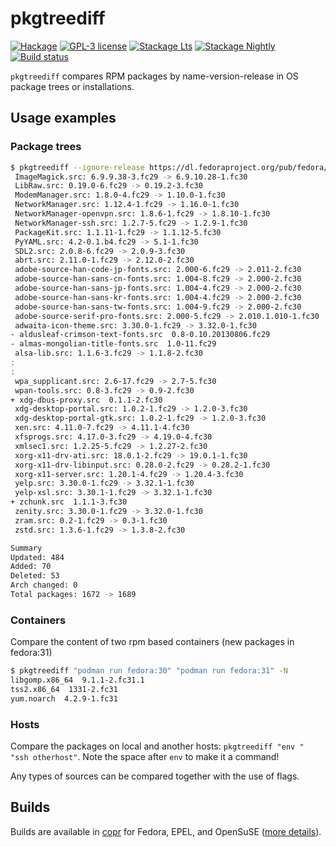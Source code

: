 # pkgtreediff

[![Hackage](https://img.shields.io/hackage/v/pkgtreediff.svg)](https://hackage.haskell.org/package/pkgtreediff)
[![GPL-3 license](https://img.shields.io/badge/license-GPL--3-blue.svg)](LICENSE)
[![Stackage Lts](http://stackage.org/package/pkgtreediff/badge/lts)](http://stackage.org/lts/package/pkgtreediff)
[![Stackage Nightly](http://stackage.org/package/pkgtreediff/badge/nightly)](http://stackage.org/nightly/package/pkgtreediff)
[![Build status](https://secure.travis-ci.org/juhp/pkgtreediff.svg)](https://travis-ci.org/juhp/pkgtreediff)

`pkgtreediff` compares RPM packages by name-version-release in OS package trees
or installations.

## Usage examples

### Package trees

```bash session
$ pkgtreediff --ignore-release https://dl.fedoraproject.org/pub/fedora/linux/releases/{29,30}/Workstation/source/tree/Packages/
 ImageMagick.src: 6.9.9.38-3.fc29 -> 6.9.10.28-1.fc30
 LibRaw.src: 0.19.0-6.fc29 -> 0.19.2-3.fc30
 ModemManager.src: 1.8.0-4.fc29 -> 1.10.0-1.fc30
 NetworkManager.src: 1.12.4-1.fc29 -> 1.16.0-1.fc30
 NetworkManager-openvpn.src: 1.8.6-1.fc29 -> 1.8.10-1.fc30
 NetworkManager-ssh.src: 1.2.7-5.fc29 -> 1.2.9-1.fc30
 PackageKit.src: 1.1.11-1.fc29 -> 1.1.12-5.fc30
 PyYAML.src: 4.2-0.1.b4.fc29 -> 5.1-1.fc30
 SDL2.src: 2.0.8-6.fc29 -> 2.0.9-3.fc30
 abrt.src: 2.11.0-1.fc29 -> 2.12.0-2.fc30
 adobe-source-han-code-jp-fonts.src: 2.000-6.fc29 -> 2.011-2.fc30
 adobe-source-han-sans-cn-fonts.src: 1.004-8.fc29 -> 2.000-2.fc30
 adobe-source-han-sans-jp-fonts.src: 1.004-4.fc29 -> 2.000-2.fc30
 adobe-source-han-sans-kr-fonts.src: 1.004-4.fc29 -> 2.000-2.fc30
 adobe-source-han-sans-tw-fonts.src: 1.004-9.fc29 -> 2.000-2.fc30
 adobe-source-serif-pro-fonts.src: 2.000-5.fc29 -> 2.010.1.010-1.fc30
 adwaita-icon-theme.src: 3.30.0-1.fc29 -> 3.32.0-1.fc30
- aldusleaf-crimson-text-fonts.src  0.8-0.10.20130806.fc29
- almas-mongolian-title-fonts.src  1.0-11.fc29
 alsa-lib.src: 1.1.6-3.fc29 -> 1.1.8-2.fc30
:
:
 wpa_supplicant.src: 2.6-17.fc29 -> 2.7-5.fc30
 wpan-tools.src: 0.8-3.fc29 -> 0.9-2.fc30
+ xdg-dbus-proxy.src  0.1.1-2.fc30
 xdg-desktop-portal.src: 1.0.2-1.fc29 -> 1.2.0-3.fc30
 xdg-desktop-portal-gtk.src: 1.0.2-1.fc29 -> 1.2.0-3.fc30
 xen.src: 4.11.0-7.fc29 -> 4.11.1-4.fc30
 xfsprogs.src: 4.17.0-3.fc29 -> 4.19.0-4.fc30
 xmlsec1.src: 1.2.25-5.fc29 -> 1.2.27-2.fc30
 xorg-x11-drv-ati.src: 18.0.1-2.fc29 -> 19.0.1-1.fc30
 xorg-x11-drv-libinput.src: 0.28.0-2.fc29 -> 0.28.2-1.fc30
 xorg-x11-server.src: 1.20.1-4.fc29 -> 1.20.4-3.fc30
 yelp.src: 3.30.0-1.fc29 -> 3.32.1-1.fc30
 yelp-xsl.src: 3.30.1-1.fc29 -> 3.32.1-1.fc30
+ zchunk.src  1.1.1-3.fc30
 zenity.src: 3.30.0-1.fc29 -> 3.32.0-1.fc30
 zram.src: 0.2-1.fc29 -> 0.3-1.fc30
 zstd.src: 1.3.6-1.fc29 -> 1.3.8-2.fc30

Summary
Updated: 484
Added: 70
Deleted: 53
Arch changed: 0
Total packages: 1672 -> 1689
```

### Containers

Compare the content of two rpm based containers (new packages in fedora:31)

```bash session
$ pkgtreediff "podman run fedora:30" "podman run fedora:31" -N
libgomp.x86_64  9.1.1-2.fc31.1
tss2.x86_64  1331-2.fc31
yum.noarch  4.2.9-1.fc31
```

### Hosts

Compare the packages on local and another hosts: `pkgtreediff "env " "ssh otherhost"`. Note the space after `env` to make it a command!

Any types of sources can be compared together with the use of flags.

## Builds

Builds are available in
[copr](https://copr.fedorainfracloud.org/coprs/petersen/pkgtreediff/)
for Fedora, EPEL, and OpenSuSE
([more details](https://copr.fedorainfracloud.org/coprs/petersen/pkgtreediff/monitor/detailed)).
